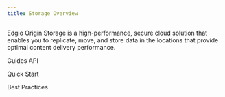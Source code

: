 ```yaml
---
title: Storage Overview
---
```

Edgio Origin Storage is a high-performance, secure cloud solution that enables you to replicate, move, and store data in the locations that provide optimal content delivery performance.

Guides
API

Quick Start

Best Practices
